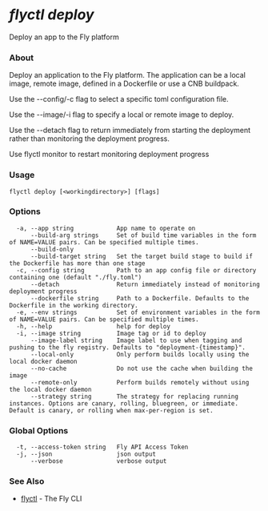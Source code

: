 # _flyctl deploy_

Deploy an app to the Fly platform

### About

Deploy an application to the Fly platform. The application can be a local
image, remote image, defined in a Dockerfile or use a CNB buildpack.

Use the --config/-c flag to select a specific toml configuration file.

Use the --image/-i flag to specify a local or remote image to deploy.

Use the --detach flag to return immediately from starting the deployment rather
than monitoring the deployment progress.

Use flyctl monitor to restart monitoring deployment progress

### Usage
~~~
flyctl deploy [<workingdirectory>] [flags]
~~~

### Options

~~~
  -a, --app string            App name to operate on
      --build-arg strings     Set of build time variables in the form of NAME=VALUE pairs. Can be specified multiple times.
      --build-only            
      --build-target string   Set the target build stage to build if the Dockerfile has more than one stage
  -c, --config string         Path to an app config file or directory containing one (default "./fly.toml")
      --detach                Return immediately instead of monitoring deployment progress
      --dockerfile string     Path to a Dockerfile. Defaults to the Dockerfile in the working directory.
  -e, --env strings           Set of environment variables in the form of NAME=VALUE pairs. Can be specified multiple times.
  -h, --help                  help for deploy
  -i, --image string          Image tag or id to deploy
      --image-label string    Image label to use when tagging and pushing to the fly registry. Defaults to "deployment-{timestamp}".
      --local-only            Only perform builds locally using the local docker daemon
      --no-cache              Do not use the cache when building the image
      --remote-only           Perform builds remotely without using the local docker daemon
      --strategy string       The strategy for replacing running instances. Options are canary, rolling, bluegreen, or immediate. Default is canary, or rolling when max-per-region is set.
~~~

### Global Options

~~~
  -t, --access-token string   Fly API Access Token
  -j, --json                  json output
      --verbose               verbose output
~~~

### See Also

* [flyctl](/docs/flyctl/help/)	 - The Fly CLI

